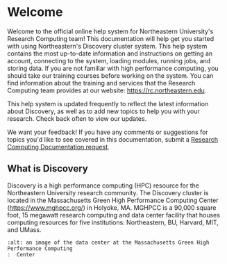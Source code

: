 # Welcome

Welcome to the official online help system for Northeastern University's Research Computing team!
This documentation will help get you started with using Northeastern's Discovery cluster system.
This help system contains the most up-to-date information and instructions on getting an account, connecting to the system,
loading modules, running jobs, and storing data. If you are not familiar with high performance computing,
you should take our training courses before working on the system. You can find information about the training and
services that the Research Computing team provides at our website: <https://rc.northeastern.edu>.

This help system is updated frequently to reflect the latest information about Discovery, as well
as to add new topics to help you with your research. Check back often to view our updates.

We want your feedback! If you have any comments or suggestions for topics you'd like
to see covered in this documentation, submit a [Research Computing Documentation request](https://bit.ly/NURC-Documentation).

## What is Discovery

Discovery is a high performance computing (HPC) resource for the Northeastern University research community.
The Discovery cluster is located in the Massachusetts Green High Performance Computing Center (<https://www.mghpcc.org/>)
in Holyoke, MA. MGHPCC is a 90,000 square foot, 15 megawatt research computing and data center facility that
houses computing resources for five institutions:  Northeastern, BU, Harvard, MIT, and UMass.

```{image} ../images/discovery.png
:alt: an image of the data center at the Massachusetts Green High Performance Computing
:  Center
```
